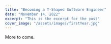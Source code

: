 ```yaml
---
title: "Becoming a T-Shaped Software Engineer"
date: "November 14, 2022"
excerpt: "This is the excerpt for the post"
cover_image: "/assets/images/firstYear.jpg"
---
```


More to come.